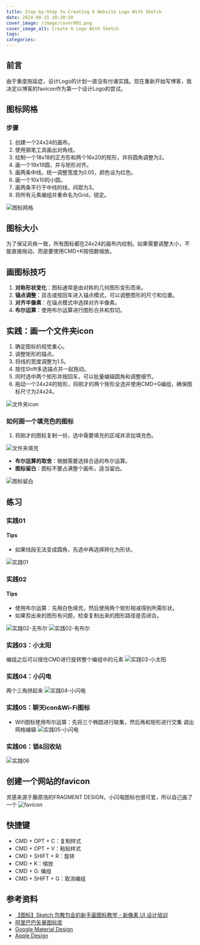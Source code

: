 ```yaml
---
title: Step-by-Step to Creating A Website Logo With Sketch
date: 2024-08-15 18:30:50
cover_image: /image/cover001.png
cover_image_alt: Create A Logo With Sketch
tags:
categories:
---
```


## 前言
由于重度拖延症，设计Logo的计划一直没有付诸实践。现在重新开始写博客，我决定以博客的favicon作为第一个设计Logo的尝试。

## 图标网格
### 步骤
1. 创建一个24x24的画布。
2. 使用钢笔工具画出对角线。
3. 绘制一个18x18的正方形和两个16x20的矩形，并将圆角调整为2。
4. 画一个19x19圆，并与矩形对齐。
5. 画两条中线，统一调整宽度为0.05，颜色设为红色。
6. 画一个10x10的小圆。
7. 画两条平行于中线的线，间距为3。
8. 将所有元素编组并重命名为Grid，锁定。

![图标网格](001.png)

## 图标大小
为了保证风格一致，所有图标都在24x24的画布内绘制。如果需要调整大小，不能直接拖动，而是要使用CMD+K按倍数缩放。

## 画图标技巧
1. **对称形状变化**：图标通常是由对称的几何图形变形而来。
2. **锚点调整**：双击或按回车进入锚点模式，可以调整图形的尺寸和位置。
3. **对齐半像素**：在锚点模式中选择对齐半像素。
4. **布尔运算**：使用布尔运算进行图形合并和剪切。

## 实践：画一个文件夹icon
1. 确定图标的视觉重心。
2. 调整矩形的锚点。
3. 将线的宽度调整为1.5。
4. 按住Shift多选锚点并一起拖动。
5. 同时选中两个矩形并按回车，可以批量编辑圆角和调整细节。
6. 拖动一个24x24的矩形，将刚才的两个矩形全选并使用CMD+G编组，确保图标尺寸为24x24。

![文件夹icon](002.png)

### 如何画一个填充色的图标
1. 将刚才的图标复制一份，选中需要填充的区域并添加填充色。

![文件夹填充](003.png)

- **布尔运算的取舍**：根据需要选择合适的布尔运算。
- **图标留白**：图标不要占满整个画布，适当留白。

![图标留白](004.png)

## 练习
### 实践01
#### Tips
- 如果线段无法变成圆角，先选中再选择转化为形状。

![实践01](005.png)

### 实践02
#### Tips
- 使用布尔运算：先用白色填充，然后使用两个矩形相减得到所需形状。
- 如果剪出来的图形有问题，检查复制出来的图形路径是否闭合。

![实践02-无布尔](006.png)
![实践02-有布尔](007.png)

### 实践03：小太阳
编组之后可以按住CMD进行旋转整个编组中的元素
![实践03-小太阳](008.png)
### 实践04：小闪电
两个三角拼起来
![实践04-小闪电](009.png)
### 实践05：聊天icon&Wi-Fi图标
- Wifi图标使用布尔运算：先将三个椭圆进行联集，然后再和矩形进行交集
调出网格编辑
![实践05-小闪电](010.png)
### 实践06：锁&回收站
![实践06](011.png)
## 创建一个网站的favicon
灵感来源于藤原浩的FRAGMENT DESIGN，小闪电图标也很可爱，所以自己画了一个
![favicon](012.png)
## 快捷键
- CMD + OPT + C：复制样式
- CMD + OPT + V：粘贴样式
- CMD + SHIFT + R：旋转
- CMD + K：缩放
- CMD + G: 编组
- CMD + SHIFT + G：取消编组

## 参考资料
- [【图标】Sketch 包教包会的新手画图标教学 - 新像素 UI 设计培训](https://www.bilibili.com/video/BV1V7411N7Dt)
- [阿里巴巴矢量图标库](https://www.iconfont.cn/)
- [Google Material Design](https://m2.material.io/design/iconography/product-icons.html#grid-and-keyline-shapes)
- [Apple Design](https://developer.apple.com/design/human-interface-guidelines/app-icons)